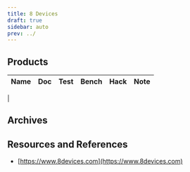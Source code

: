 ```yaml
---
title: 8 Devices
draft: true
sidebar: auto
prev: ../
---
```


## Products

| Name                      | Doc | Test | Bench | Hack | Note |
|---------------------------|-----|------|-------|------|------|
| 

## Archives

## Resources and References

 * [https://www.8devices.com](https://www.8devices.com)

